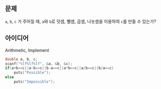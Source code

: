 ## 문제
`a`, `b`, `c` 가 주어질 때, `a`와 `b`로 덧셈, 뺄셈, 곱셈, 나눗셈을 이용하여 `c`를 만들 수 있는가?

## 아이디어
Arithmetic, Implement  
  
```c
double a, b, c;
scanf("%lf%lf%lf", &a, &b, &c);
if(a+b==c||a-b==c||b-a==c||a*b==c||a/b==c||b/a==c)
	puts("Possible");
else
	puts("Impossible");
```
```
